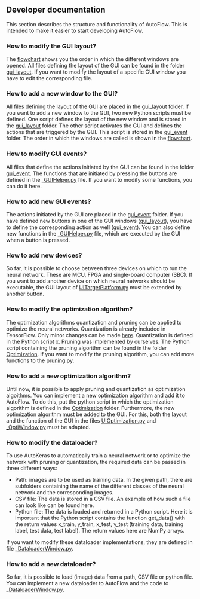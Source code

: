 ## Developer documentation
This section describes the structure and functionality of AutoFlow. This is intended to make it easier to start developing AutoFlow.


### How to modify the GUI layout?
The [flowchart](https://github.com/Hahn-Schickard/AutoFlow#gui-flowchart) shows you the order in which the different windows are opened. All files defining the layout of the GUI can be found in the folder [gui_layout](https://github.com/Hahn-Schickard/AutoFlow/tree/main/src/gui_layout). If you want to modify the layout of a specific GUI window you have to edit the corresponding file.

### How to add a new window to the GUI?
All files defining the layout of the GUI are placed in the [gui_layout](https://github.com/Hahn-Schickard/AutoFlow/tree/main/src/gui_layout) folder. If you want to add a new window to the GUI, two new Python scripts must be defined. One script defines the layout of the new window and is stored in the [gui_layout](https://github.com/Hahn-Schickard/AutoFlow/tree/main/src/gui_layout) folder. The other script activates the GUI and defines the actions that are triggered by the GUI. This script is stored in the [gui_event](https://github.com/Hahn-Schickard/AutoFlow/tree/main/src/gui_event) folder. The order in which the windows are called is shown in the [flowchart](https://github.com/Hahn-Schickard/AutoFlow#gui-flowchart).

### How to modify GUI events?
All files that define the actions initiated by the GUI can be found in the folder [gui_event](https://github.com/Hahn-Schickard/AutoFlow/tree/main/src/gui_event). The functions that are initiated by pressing the buttons are defined in the [_GUIHelper.py](https://github.com/Hahn-Schickard/AutoFlow/tree/main/src/gui_event/_GUIHelper.py) file. If you want to modify some functions, you can do it here.

### How to add new GUI events?
The actions initiated by the GUI are placed in the [gui_event](https://github.com/Hahn-Schickard/AutoFlow/tree/main/src/gui_event) folder. If you have defined new buttons in one of the GUI windows ([gui_layout](https://github.com/Hahn-Schickard/AutoFlow/tree/main/src/gui_layout)), you have to define the corresponding action as well ([gui_event](https://github.com/Hahn-Schickard/AutoFlow/tree/main/src/gui_event)). You can also define new functions in the [_GUIHelper.py](https://github.com/Hahn-Schickard/AutoFlow/tree/main/src/gui_event/_GUIHelper.py) file, which are executed by the GUI when a button is pressed.

### How to add new devices?
So far, it is possible to choose between three devices on which to run the neural network. These are MCU, FPGA and single-board computer (SBC). If you want to add another device on which neural networks should be executable, the GUI layout of [UITargetPlatform.py](https://github.com/Hahn-Schickard/AutoFlow/tree/main/src/gui_layout/UITargetPlatform.py) must be extended by another button.

### How to modify the optimization algorithm?
The optimization algorithms quantization and pruning can be applied to optimize the neural networks. Quantization is already included in TensorFlow. Only minor changes can be made [here](https://github.com/Hahn-Schickard/AutoFlow/blob/main/src/converter/convert_keras_to_cc.py). Quantization is defined in the Python script x. Pruning was implemented by ourselves. The Python script containing the pruning algorithm can be found in the folder [Optimization](https://github.com/Hahn-Schickard/AutoFlow/tree/main/src/Optimization). If you want to modify the pruning algorithm, you can add more functions to the [pruning.py](https://github.com/Hahn-Schickard/AutoFlow/blob/main/src/Optimization/pruning.py).

### How to add a new optimization algorithm?
Until now, it is possible to apply pruning and quantization as optimization algoithms. You can implement a new optimization algorithm and add it to AutoFlow. To do this, put the python script in which the optimization algorithm is defined in the [Optimization](https://github.com/Hahn-Schickard/AutoFlow/blob/main/src/Optimization) folder. Furthermore, the new optimization algorithm must be added to the GUI. For this, both the layout and the function of the GUI in the files [UIOptimization.py](https://github.com/Hahn-Schickard/AutoFlow/blob/main/src/gui_layout/UIOptimization.py) and [_OptiWindow.py](https://github.com/Hahn-Schickard/AutoFlow/blob/main/src/gui_event/_OptiWindow.py) must be adapted.

### How to modify the dataloader?
To use AutoKeras to automatically train a neural network or to optimize the network with pruning or quantization, the required data can be passed in three different ways:
- Path: images are to be used as training data. In the given path, there are subfolders containing the name of the different classes of the neural network and the corresponding images.
- CSV file: The data is stored in a CSV file. An example of how such a file can look like can be found here.
- Python file: The data is loaded and returned in a Python script. Here it is important that the Python script contains the function get_data() with the return values x_train, y_train, x_test, y_test (training data, training label, test data, test label). The return values here are NumPy arrays.

If you want to modify these dataloader implementations, they are defined in file [_DataloaderWindow.py](https://github.com/Hahn-Schickard/AutoFlow/blob/main/src/gui_event/_DataloaderHelper.py).

### How to add a new dataloader?
So far, it is possible to load (image) data from a path, CSV file or python file. You can implement a new dataloader to AutoFlow and the code to [_DataloaderWindow.py](https://github.com/Hahn-Schickard/AutoFlow/blob/main/src/gui_event/_DataloaderHelper.py).